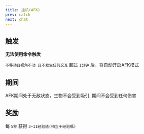 ```yaml
---
title: 挂机(AFK)
prev: catch
next: chat
---
```


## 触发

**无法使用命令触发**

`不移动且视角不动 且不发生任何交互` 超过 `1分钟` 后，将自动开启AFK模式

## 期间

AFK期间处于无敌状态，生物不会受到吸引, 期间不会受到任何伤害

## 奖励

每 `5秒` 获得 `3~11经验值(相当于经验瓶)`
